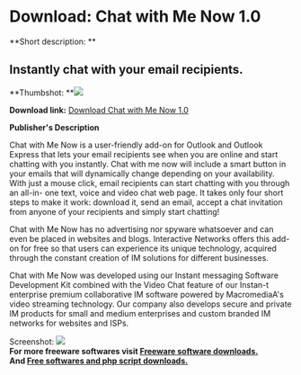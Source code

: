# Download: Chat with Me Now 1.0

**Short description: **

## Instantly chat with your email recipients.

  
**Thumbshot: **![](http://www.freewarefiles.com/screenshot/cwmn_md.gif)   
  
**Download link:** [Download Chat with Me Now 1.0](http://freesoftwares.boysofts.com/Chat-With-Me-Now_program_16409.html)  
  

**Publisher's Description**  
  

Chat with Me Now is a user-friendly add-on for Outlook and Outlook Express
that lets your email recipients see when you are online and start chatting
with you instantly. Chat with me now will include a smart button in your
emails that will dynamically change depending on your availability. With just
a mouse click, email recipients can start chatting with you through an all-in-
one text, voice and video chat web page. It takes only four short steps to
make it work: download it, send an email, accept a chat invitation from anyone
of your recipients and simply start chatting!

Chat with Me Now has no advertising nor spyware whatsoever and can even be
placed in websites and blogs. Interactive Networks offers this add-on for free
so that users can experience its unique technology, acquired through the
constant creation of IM solutions for different businesses.

Chat with Me Now was developed using our Instant messaging Software
Development Kit combined with the Video Chat feature of our Instan-t
enterprise premium collaborative IM software powered by MacromediaA's video
streaming technology. Our company also develops secure and private IM products
for small and medium enterprises and custom branded IM networks for websites
and ISPs.

  
  
Screenshot: ![](http://www.freewarefiles.com/screenshot/cwmn.gif)  
**For more freeware softwares visit [Freeware software downloads.](http://freesoftwares.boysofts.com/)**   
**And [Free softwares and php script downloads.](http://www.boysofts.com/)**

